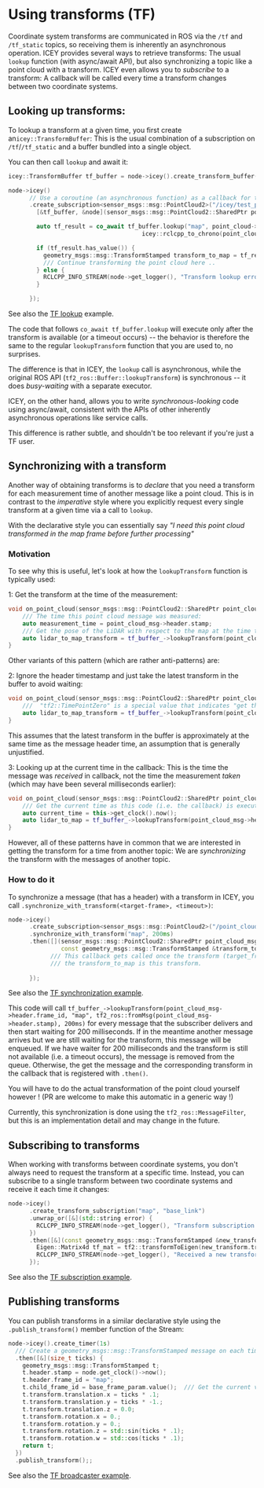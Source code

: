 # Using transforms (TF)

Coordinate system transforms are communicated in ROS via the `/tf` and `/tf_static` topics, so receiving them is inherently an asynchronous operation.
ICEY provides several ways to retrieve transforms: The usual `lookup` function (with async/await API), but also synchronizing a topic like a point cloud with a transform. ICEY even allows you to *subscribe* to a transform: A callback will be called every time a transform changes between two coordinate systems.

## Looking up transforms: 

To lookup a transform at a given time, you first create an`icey::TransformBuffer`: This is the usual combination of a subscription on `/tf`/`/tf_static` and a buffer bundled into a single object. 

You can then call `lookup` and await it: 

```cpp 
icey::TransformBuffer tf_buffer = node->icey().create_transform_buffer();

node->icey()
      // Use a coroutine (an asynchronous function) as a callback for the subscription:
      .create_subscription<sensor_msgs::msg::PointCloud2>("/icey/test_pcl", 
        [&tf_buffer, &node](sensor_msgs::msg::PointCloud2::SharedPtr point_cloud) -> icey::Promise<void> {

        auto tf_result = co_await tf_buffer.lookup("map", point_cloud->header.frame_id,
                                      icey::rclcpp_to_chrono(point_cloud->header.stamp), 200ms);

        if (tf_result.has_value()) {
          geometry_msgs::msg::TransformStamped transform_to_map = tf_result.value();
          /// Continue transforming the point cloud here ..
        } else {
          RCLCPP_INFO_STREAM(node->get_logger(), "Transform lookup error " << tf_result.error());
        }

      });
```
See also the [TF lookup](../../../icey_examples/src/tf_lookup_async_await.cpp) example.

The code that follows `co_await tf_buffer.lookup` will execute only after the transform is available (or a timeout occurs) -- the behavior is therefore the same to the regular `lookupTransform` function that you are used to, no surprises.

The difference is that in ICEY, the `lookup` call is asynchronous, while the original ROS API (`tf2_ros::Buffer::lookupTransform`) is synchronous -- it does *busy-waiting* with a separate executor.

ICEY, on the other hand, allows you to write *synchronous-looking* code using async/await, consistent with the APIs of other inherently asynchronous operations like service calls.

This difference is rather subtle, and shouldn't be too relevant if you're just a TF user.


## Synchronizing with a transform

Another way of obtaining transforms is to *declare* that you need a transform for each measurement time of another message like a point cloud. This is in contrast to the *imperative* style
where you explicitly request every single transform at a given time via a call to `lookup`.

With the declarative style you can essentially say *"I need this point cloud transformed in the map frame before further processing"* 

### Motivation 

To see why this is useful, let's look at how the `lookupTransform` function is typically used:

1: Get the transform at the time of the measurement:

```cpp
void on_point_cloud(sensor_msgs::msg::PointCloud2::SharedPtr point_cloud_msg) {
    /// The time this point cloud message was measured:
    auto measurement_time = point_cloud_msg->header.stamp;
    /// Get the pose of the LiDAR with respect to the map at the time this point cloud was measured:
    auto lidar_to_map_transform = tf_buffer_->lookupTransform(point_cloud_msg->header.frame_id, "map", tf2_ros::fromMsg(measurement_time), 200ms);
}
```

Other variants of this pattern (which are rather anti-patterns) are:

2: Ignore the header timestamp and just take the latest transform in the buffer to avoid waiting:

```cpp
void on_point_cloud(sensor_msgs::msg::PointCloud2::SharedPtr point_cloud_msg) {        
    ///  "tf2::TimePointZero" is a special value that indicates "get the latest transform in the buffer"
    auto lidar_to_map_transform = tf_buffer_->lookupTransform(point_cloud_msg->header.frame_id, "map", tf2::TimePointZero, 200ms);
}
```

This assumes that the latest transform in the buffer is approximately at the same time as the message header time, an assumption that is generally unjustified.

3: Looking up at the current time in the callback: This is the time the message was *received* in callback, not the time the measurement *taken* (which may have been several milliseconds earlier):

```cpp
void on_point_cloud(sensor_msgs::msg::PointCloud2::SharedPtr point_cloud_msg) {     
    /// Get the current time as this code (i.e. the callback) is executed:
    auto current_time = this->get_clock().now();
    auto lidar_to_map = tf_buffer_->lookupTransform(point_cloud_msg->header.frame_id, "map", current_time, 200ms);
}
```

However, all of these patterns have in common that we are interested in getting the transform for a time from another topic: We are *synchronizing* the transform with the messages of another topic.

### How to do it

To synchronize a message (that has a header) with a transform in ICEY, you call `.synchronize_with_transform(<target-frame>, <timeout>)`:

```cpp 
node->icey()
      .create_subscription<sensor_msgs::msg::PointCloud2>("/point_cloud")
      .synchronize_with_transform("map", 200ms)
      .then([](sensor_msgs::msg::PointCloud2::SharedPtr point_cloud_msg,
               const geometry_msgs::msg::TransformStamped &transform_to_map) {
            /// This callback gets called once the transform (target_frame="map", source_frame=point_cloud_msg->header.frame, time=point_cloud_msg->header.stamp) becomes available, 
            /// the transform_to_map is this transform.
            
      });
```

See also the [TF synchronization example](../../../icey_examples/src/tf_sychronization.cpp).

This code will call `tf_buffer_->lookupTransform(point_cloud_msg->header.frame_id, "map", tf2_ros::fromMsg(point_cloud_msg->header.stamp), 200ms)` for every message that the subscriber delivers and then start waiting for 200 milliseconds. If in the meantime another message arrives but we are still waiting for the transform, this message will be enqueued. If we have waiter for 200 milliseconds and the transform is still not available (i.e. a timeout occurs), the message is removed from the queue. 
Otherwise, the get the message and the corresponding transform in the callback that is registered with `.then()`.

You will have to do the actual transformation of the point cloud yourself however ! (PR are welcome to make this automatic in a generic way !)

Currently, this synchronization is done using the `tf2_ros::MessageFilter`, but this is an implementation detail and may change in the future. 

## Subscribing to transforms 

When working with transforms between coordinate systems, you don't always need to request the transform at a specific time. Instead, you can subscribe to a single transform between two coordinate systems and receive it each time it changes: 

```cpp 
node->icey()
      .create_transform_subscription("map", "base_link")
      .unwrap_or([&](std::string error) {
        RCLCPP_INFO_STREAM(node->get_logger(), "Transform subscription failed: " << error);
      })
      .then([&](const geometry_msgs::msg::TransformStamped &new_transform) {
        Eigen::Matrix4d tf_mat = tf2::transformToEigen(new_transform.transform).matrix();
        RCLCPP_INFO_STREAM(node->get_logger(), "Received a new transform:\n" << tf_mat);
      });
```

See also the [TF subscription example](../../../icey_examples/src/tf_subscription.cpp).


## Publishing transforms 

You can publish transforms in a similar declarative style using the `.publish_transform()` member function of the Stream: 

```cpp 
node->icey().create_timer(1s)
  /// Create a geometry_msgs::msg::TransformStamped message on each timer tick:
  .then([&](size_t ticks) {
    geometry_msgs::msg::TransformStamped t;
    t.header.stamp = node.get_clock()->now();
    t.header.frame_id = "map";
    t.child_frame_id = base_frame_param.value();  /// Get the current value of the parameter
    t.transform.translation.x = ticks * .1;
    t.transform.translation.y = ticks * -1.;
    t.transform.translation.z = 0.0;
    t.transform.rotation.x = 0.;
    t.transform.rotation.y = 0.;
    t.transform.rotation.z = std::sin(ticks * .1);
    t.transform.rotation.w = std::cos(ticks * .1);
    return t;
  })
  .publish_transform();;

```

See also the [TF broadcaster example](../../../icey_examples/src/tf_broadcaster.cpp).